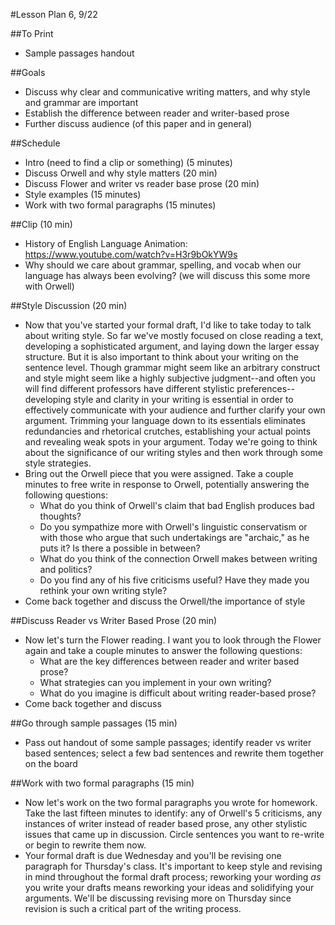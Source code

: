 #Lesson Plan 6, 9/22

##To Print
- Sample passages handout

##Goals
- Discuss why clear and communicative writing matters, and why style and grammar are important
- Establish the difference between reader and writer-based prose
- Further discuss audience (of this paper and in general)

##Schedule
- Intro (need to find a clip or something) (5 minutes)
- Discuss Orwell and why style matters (20 min)
- Discuss Flower and writer vs reader base prose (20 min)
- Style examples (15 minutes)
- Work with two formal paragraphs (15 minutes)

##Clip (10 min)
- History of English Language Animation: https://www.youtube.com/watch?v=H3r9bOkYW9s
- Why should we care about grammar, spelling, and vocab when our language has always been evolving? (we will discuss this some more with Orwell)

##Style Discussion (20 min)
- Now that you've started your formal draft, I'd like to take today to talk about writing style. So far we've mostly focused on close reading a text, developing a sophisticated argument, and laying down the larger essay structure. But it is also important to think about your writing on the sentence level. Though grammar might seem like an arbitrary construct and style might seem like a highly subjective judgment--and often you will find different professors have different stylistic preferences--developing style and clarity in your writing is essential in order to effectively communicate with your audience and further clarify your own argument. Trimming your language down to its essentials eliminates redundancies and rhetorical crutches, establishing your actual points and revealing weak spots in your argument. Today we're going to think about the significance of our writing styles and then work through some style strategies.
- Bring out the Orwell piece that you were assigned. Take a couple minutes to free write in response to Orwell, potentially answering the following questions:
  - What do you think of Orwell's claim that bad English produces bad thoughts?
  - Do you sympathize more with Orwell's linguistic conservatism or with those who argue that such undertakings are "archaic," as he puts it? Is there a possible in between?
  - What do you think of the connection Orwell makes between writing and politics?
  - Do you find any of his five criticisms useful? Have they made you rethink your own writing style?
- Come back together and discuss the Orwell/the importance of style

##Discuss Reader vs Writer Based Prose (20 min)
- Now let's turn the Flower reading. I want you to look through the Flower again and take a couple minutes to answer the following questions:
  - What are the key differences between reader and writer based prose?
  - What strategies can you implement in your own writing?
  - What do you imagine is difficult about writing reader-based prose?
- Come back together and discuss

##Go through sample passages (15 min)
- Pass out handout of some sample passages; identify reader vs writer based sentences; select a few bad sentences and rewrite them together on the board

##Work with two formal paragraphs (15 min)
- Now let's work on the two formal paragraphs you wrote for homework. Take the last fifteen minutes to identify: any of Orwell's 5 criticisms, any instances of writer instead of reader based prose, any other stylistic issues that came up in discussion. Circle sentences you want to re-write or begin to rewrite them now.
- Your formal draft is due Wednesday and you'll be  revising one paragraph for Thursday's class. It's important to keep style and revising in mind throughout the formal draft process; reworking your wording _as_ you write your drafts means reworking your ideas and solidifying your arguments. We'll be discussing revising more on Thursday since revision is such a critical part of the writing process.
